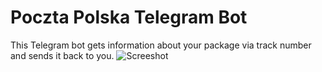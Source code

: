 # Poczta Polska Telegram Bot
This Telegram bot gets information about your package via track number and sends it back to you.
![Screeshot](https://thevrus.000webhostapp.com/projects/ppbot/screenshot.png)
